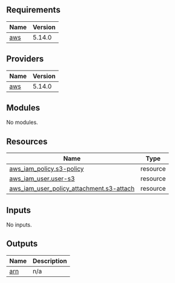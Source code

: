 <!-- BEGIN_TF_DOCS -->
## Requirements

| Name | Version |
|------|---------|
| <a name="requirement_aws"></a> [aws](#requirement\_aws) | 5.14.0 |

## Providers

| Name | Version |
|------|---------|
| <a name="provider_aws"></a> [aws](#provider\_aws) | 5.14.0 |

## Modules

No modules.

## Resources

| Name | Type |
|------|------|
| [aws_iam_policy.s3-policy](https://registry.terraform.io/providers/hashicorp/aws/5.14.0/docs/resources/iam_policy) | resource |
| [aws_iam_user.user-s3](https://registry.terraform.io/providers/hashicorp/aws/5.14.0/docs/resources/iam_user) | resource |
| [aws_iam_user_policy_attachment.s3-attach](https://registry.terraform.io/providers/hashicorp/aws/5.14.0/docs/resources/iam_user_policy_attachment) | resource |

## Inputs

No inputs.

## Outputs

| Name | Description |
|------|-------------|
| <a name="output_arn"></a> [arn](#output\_arn) | n/a |
<!-- END_TF_DOCS -->
